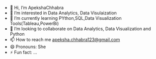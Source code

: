 - 👋 Hi, I’m ApekshaChhabra
- 👀 I’m interested in Data Analytics, Data Visulaization
- 🌱 I’m currently learning PYthon,SQL,Data Visualization Tools(Tableau,PowerBi)
- 💞️ I’m looking to collaborate on Data Analytics, Data Visualization and Python
- 📫 How to reach me apeksha.chhabra123@gmail.com
- 😄 Pronouns: She
- ⚡ Fun fact: ...

<!---
9050455736/9050455736 is a ✨ special ✨ repository because its `README.md` (this file) appears on your GitHub profile.
You can click the Preview link to take a look at your changes.
--->
